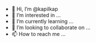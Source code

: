 - 👋 Hi, I’m @kapilkap
- 👀 I’m interested in ...
- 🌱 I’m currently learning ...
- 💞️ I’m looking to collaborate on ...
- 📫 How to reach me ...

<!---
kapilkap/kapilkap is a ✨ special ✨ repository because its `README.md` (this file) appears on your GitHub profile.
You can click the Preview link to take a look at your changes.
--->
